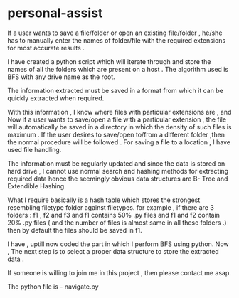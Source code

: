 # personal-assist
If a user wants to save a file/folder or open an existing file/folder , he/she has to manually enter the names of folder/file with the required  extensions for most accurate results . 

I have created a python script which will iterate through and store the names of all the folders which are present on a host .
The algorithm used is BFS with any drive name as the root. 

The information extracted must be saved in a format from which it can be quickly extracted when required.

With this information , I know where  files with  particular extensions are , and Now if a user wants to save/open a file with a particular extension , the file will automatically be saved in a directory in which  the density of such files is maximum . If the user desires to save/open  to/from a different folder ,then the normal procedure will be followed .
For saving a file to a location , I have used file handling.

The information must be regularly updated and since the data is stored on hard drive , I cannot use normal search and hashing methods for extracting required data hence the seemingly obvious data structures are B- Tree and Extendible Hashing.

What I require basically is a hash table which stores the strongest resembling filetype folder against filetypes.
for example , if there are 3 folders : f1 , f2 and f3 and f1 contains 50% .py files and f1 and f2 contain 20% .py files ( and the number of files is almost same in all these folders .) then by default the files should be saved in f1.

I have , uptill now coded the part in which I perform BFS using python. Now , The next step is to select a proper data structure to store the extracted data . 

If someone is willing to join me in this project , then please contact me asap.

The python file is - navigate.py
